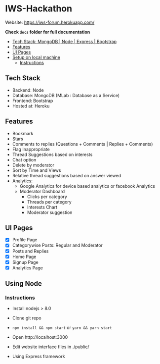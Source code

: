# IWS-Hackathon
Website: https://iws-forum.herokuapp.com/

**Check `docs` folder for full documentation**

- [Tech Stack: MongoDB | Node | Express | Bootstrap](#tech-stack)
- [Features](#features)
- [UI Pages](#ui-pages)
- [Setup on local machine](#using-node)
    - [Instructions](#instructions)
 
## Tech Stack
* Backend: Node
* Database: MongoDB (MLab : Database as a Service)
* Frontend: Bootstrap
* Hosted at: Heroku

## Features
* Bookmark
* Stars
* Comments to replies (Questions + Comments | Replies + Comments)
* Flag Inappropriate
* Thread Suggestions based on interests
* Chat option
* Delete by moderator
* Sort by Time and Views
* Relative thread suggestions based on answer viewed
* Analytics:
    * Google Analytics for device based analytics or facebook Analytics
    * Moderator Dashboard
        * Clicks per category
        * Threads per category
        * Interests Chart
        * Moderator suggestion

## UI Pages
- [x] Profile Page
- [x] Categorywise Posts: Regular and Moderator
- [x] Posts and Replies
- [x] Home Page
- [x] Signup Page
- [x] Analytics Page

## Using Node
### Instructions
* Install nodejs > 8.0
* Clone git repo
* `npm install && npm start` or `yarn && yarn start`
* Open http://localhost:3000
* Edit website interface files in ./public/

* Using Express framework
